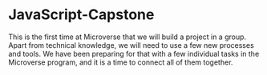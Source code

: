 # JavaScript-Capstone
This is the first time at Microverse that we will build a project in a group. Apart from technical knowledge, we will need to use a few new processes and tools. We have been preparing for that with a few individual tasks in the Microverse program, and it is a time to connect all of them together.
